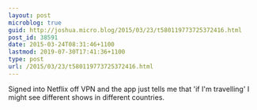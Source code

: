```yaml
---
layout: post
microblog: true
guid: http://joshua.micro.blog/2015/03/23/t580119773725372416.html
post_id: 38591
date: 2015-03-24T08:31:46+1100
lastmod: 2019-07-30T17:41:36+1100
type: post
url: /2015/03/23/t580119773725372416.html
---
```

Signed into Netflix off VPN and the app just tells me that 'if I'm travelling' I might see different shows in different countries.
